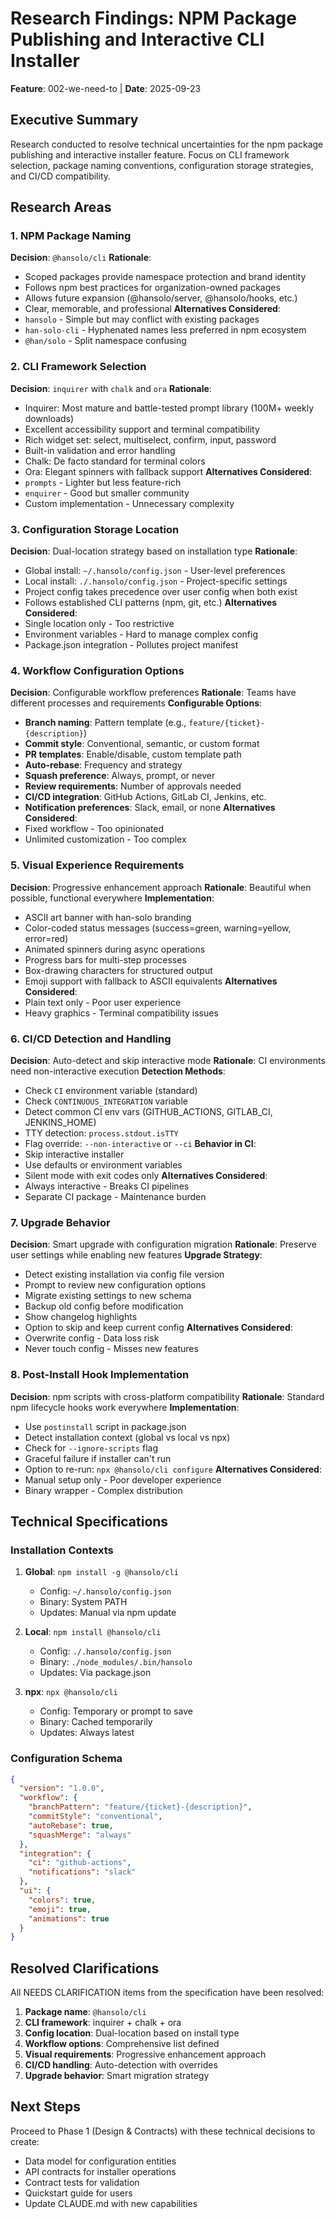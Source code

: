 # Research Findings: NPM Package Publishing and Interactive CLI Installer

**Feature**: 002-we-need-to | **Date**: 2025-09-23

## Executive Summary
Research conducted to resolve technical uncertainties for the npm package publishing and interactive installer feature. Focus on CLI framework selection, package naming conventions, configuration storage strategies, and CI/CD compatibility.

## Research Areas

### 1. NPM Package Naming
**Decision**: `@hansolo/cli`
**Rationale**:
- Scoped packages provide namespace protection and brand identity
- Follows npm best practices for organization-owned packages
- Allows future expansion (@hansolo/server, @hansolo/hooks, etc.)
- Clear, memorable, and professional
**Alternatives Considered**:
- `hansolo` - Simple but may conflict with existing packages
- `han-solo-cli` - Hyphenated names less preferred in npm ecosystem
- `@han/solo` - Split namespace confusing

### 2. CLI Framework Selection
**Decision**: `inquirer` with `chalk` and `ora`
**Rationale**:
- Inquirer: Most mature and battle-tested prompt library (100M+ weekly downloads)
- Excellent accessibility support and terminal compatibility
- Rich widget set: select, multiselect, confirm, input, password
- Built-in validation and error handling
- Chalk: De facto standard for terminal colors
- Ora: Elegant spinners with fallback support
**Alternatives Considered**:
- `prompts` - Lighter but less feature-rich
- `enquirer` - Good but smaller community
- Custom implementation - Unnecessary complexity

### 3. Configuration Storage Location
**Decision**: Dual-location strategy based on installation type
**Rationale**:
- Global install: `~/.hansolo/config.json` - User-level preferences
- Local install: `./.hansolo/config.json` - Project-specific settings
- Project config takes precedence over user config when both exist
- Follows established CLI patterns (npm, git, etc.)
**Alternatives Considered**:
- Single location only - Too restrictive
- Environment variables - Hard to manage complex config
- Package.json integration - Pollutes project manifest

### 4. Workflow Configuration Options
**Decision**: Configurable workflow preferences
**Rationale**: Teams have different processes and requirements
**Configurable Options**:
- **Branch naming**: Pattern template (e.g., `feature/{ticket}-{description}`)
- **Commit style**: Conventional, semantic, or custom format
- **PR templates**: Enable/disable, custom template path
- **Auto-rebase**: Frequency and strategy
- **Squash preference**: Always, prompt, or never
- **Review requirements**: Number of approvals needed
- **CI/CD integration**: GitHub Actions, GitLab CI, Jenkins, etc.
- **Notification preferences**: Slack, email, or none
**Alternatives Considered**:
- Fixed workflow - Too opinionated
- Unlimited customization - Too complex

### 5. Visual Experience Requirements
**Decision**: Progressive enhancement approach
**Rationale**: Beautiful when possible, functional everywhere
**Implementation**:
- ASCII art banner with han-solo branding
- Color-coded status messages (success=green, warning=yellow, error=red)
- Animated spinners during async operations
- Progress bars for multi-step processes
- Box-drawing characters for structured output
- Emoji support with fallback to ASCII equivalents
**Alternatives Considered**:
- Plain text only - Poor user experience
- Heavy graphics - Terminal compatibility issues

### 6. CI/CD Detection and Handling
**Decision**: Auto-detect and skip interactive mode
**Rationale**: CI environments need non-interactive execution
**Detection Methods**:
- Check `CI` environment variable (standard)
- Check `CONTINUOUS_INTEGRATION` variable
- Detect common CI env vars (GITHUB_ACTIONS, GITLAB_CI, JENKINS_HOME)
- TTY detection: `process.stdout.isTTY`
- Flag override: `--non-interactive` or `--ci`
**Behavior in CI**:
- Skip interactive installer
- Use defaults or environment variables
- Silent mode with exit codes only
**Alternatives Considered**:
- Always interactive - Breaks CI pipelines
- Separate CI package - Maintenance burden

### 7. Upgrade Behavior
**Decision**: Smart upgrade with configuration migration
**Rationale**: Preserve user settings while enabling new features
**Upgrade Strategy**:
- Detect existing installation via config file version
- Prompt to review new configuration options
- Migrate existing settings to new schema
- Backup old config before modification
- Show changelog highlights
- Option to skip and keep current config
**Alternatives Considered**:
- Overwrite config - Data loss risk
- Never touch config - Misses new features

### 8. Post-Install Hook Implementation
**Decision**: npm scripts with cross-platform compatibility
**Rationale**: Standard npm lifecycle hooks work everywhere
**Implementation**:
- Use `postinstall` script in package.json
- Detect installation context (global vs local vs npx)
- Check for `--ignore-scripts` flag
- Graceful failure if installer can't run
- Option to re-run: `npx @hansolo/cli configure`
**Alternatives Considered**:
- Manual setup only - Poor developer experience
- Binary wrapper - Complex distribution

## Technical Specifications

### Installation Contexts
1. **Global**: `npm install -g @hansolo/cli`
   - Config: `~/.hansolo/config.json`
   - Binary: System PATH
   - Updates: Manual via npm update

2. **Local**: `npm install @hansolo/cli`
   - Config: `./.hansolo/config.json`
   - Binary: `./node_modules/.bin/hansolo`
   - Updates: Via package.json

3. **npx**: `npx @hansolo/cli`
   - Config: Temporary or prompt to save
   - Binary: Cached temporarily
   - Updates: Always latest

### Configuration Schema
```json
{
  "version": "1.0.0",
  "workflow": {
    "branchPattern": "feature/{ticket}-{description}",
    "commitStyle": "conventional",
    "autoRebase": true,
    "squashMerge": "always"
  },
  "integration": {
    "ci": "github-actions",
    "notifications": "slack"
  },
  "ui": {
    "colors": true,
    "emoji": true,
    "animations": true
  }
}
```

## Resolved Clarifications

All NEEDS CLARIFICATION items from the specification have been resolved:
1. **Package name**: `@hansolo/cli`
2. **CLI framework**: inquirer + chalk + ora
3. **Config location**: Dual-location based on install type
4. **Workflow options**: Comprehensive list defined
5. **Visual requirements**: Progressive enhancement approach
6. **CI/CD handling**: Auto-detection with overrides
7. **Upgrade behavior**: Smart migration strategy

## Next Steps
Proceed to Phase 1 (Design & Contracts) with these technical decisions to create:
- Data model for configuration entities
- API contracts for installer operations
- Contract tests for validation
- Quickstart guide for users
- Update CLAUDE.md with new capabilities